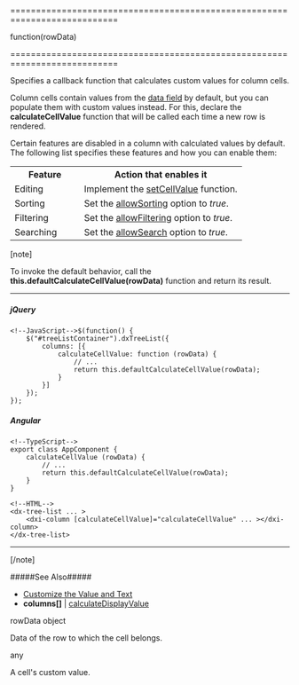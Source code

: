 <!--**
/*-------------------------------------------
    Auto-generated file. Do not modify.
-------------------------------------------

**-->
===========================================================================
<!--type-->function(rowData)<!--/type-->
===========================================================================

<!--shortDescription-->
Specifies a callback function that calculates custom values for column cells.
<!--/shortDescription-->

<!--fullDescription-->
Column cells contain values from the [data field]({basewidgetpath}/Configuration/columns/#dataField) by default, but you can populate them with custom values instead. For this, declare the **calculateCellValue** function that will be called each time a new row is rendered.

Certain features are disabled in a column with calculated values by default. The following list specifies these features and how you can enable them:

<div class="simple-table">
    <table>
        <tr>
          <th style="width:30%">Feature</th>
          <th>Action that enables it</th>
        </tr>
        <tr>
          <td>Editing</td>
          <td>Implement the <a href="/Documentation/17_2/ApiReference/UI_Widgets/dxTreeList/Configuration/columns/#setCellValue">setCellValue</a> function.</td>
        </tr>
        <tr>
          <td>Sorting</td>
          <td>Set the <a href="/Documentation/17_2/ApiReference/UI_Widgets/dxTreeList/Configuration/columns/#allowSorting">allowSorting</a> option to <i>true</i>.</td>
        </tr>
        <tr>
          <td>Filtering</td>
          <td>Set the <a href="/Documentation/17_2/ApiReference/UI_Widgets/dxTreeList/Configuration/columns/#allowFiltering">allowFiltering</a> option to <i>true</i>.</td>
        </tr>
        <tr>
          <td>Searching</td>
          <td>Set the <a href="/Documentation/17_2/ApiReference/UI_Widgets/dxTreeList/Configuration/columns/#allowSearch">allowSearch</a> option to <i>true</i>.</td>
        </tr>
    </table>
</div>

[note]

To invoke the default behavior, call the **this.defaultCalculateCellValue(rowData)** function and return its result.

---
##### jQuery

    <!--JavaScript-->$(function() {
        $("#treeListContainer").dxTreeList({
            columns: [{
                calculateCellValue: function (rowData) {
                    // ...
                    return this.defaultCalculateCellValue(rowData);
                }
            }]
        });
    });

##### Angular

    <!--TypeScript-->
    export class AppComponent {
        calculateCellValue (rowData) {
            // ...
            return this.defaultCalculateCellValue(rowData);
        }
    }

    <!--HTML-->
    <dx-tree-list ... >
        <dxi-column [calculateCellValue]="calculateCellValue" ... ></dxi-column>
    </dx-tree-list>
    
---

[/note]

#####See Also#####
- [Customize the Value and Text](/Documentation/Guide/Widgets/TreeList/Columns/Customize_Cells/#Customize_the_Value_and_Text)
- **columns[]** | [calculateDisplayValue]({basewidgetpath}/Configuration/columns/#calculateDisplayValue)

<!--/fullDescription-->
<!--typeFunctionParamName1-->rowData<!--/typeFunctionParamName1-->
<!--typeFunctionParamType1-->object<!--/typeFunctionParamType1-->
<!--typeFunctionParamDescription1-->
Data of the row to which the cell belongs.
<!--/typeFunctionParamDescription1-->

<!--typeFunctionReturnType-->any<!--/typeFunctionReturnType-->
<!--typeFunctionReturnDescription-->
A cell's custom value.
<!--/typeFunctionReturnDescription-->

<!--handmade-->
<!--/handmade-->
